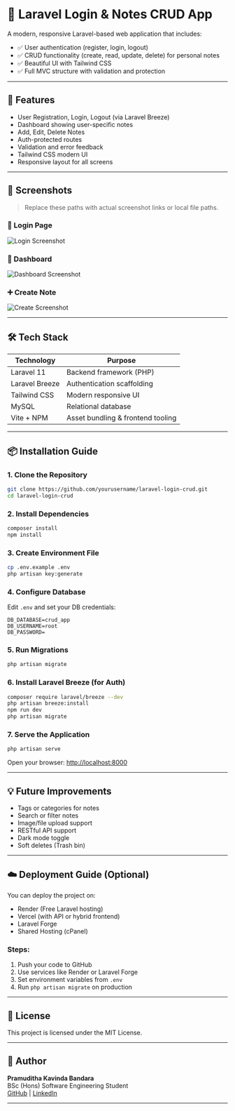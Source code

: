 # 📝 Laravel Login & Notes CRUD App

A modern, responsive Laravel-based web application that includes:

-   ✅ User authentication (register, login, logout)
-   ✅ CRUD functionality (create, read, update, delete) for personal notes
-   ✅ Beautiful UI with Tailwind CSS
-   ✅ Full MVC structure with validation and protection

---

## 🚀 Features

-   User Registration, Login, Logout (via Laravel Breeze)
-   Dashboard showing user-specific notes
-   Add, Edit, Delete Notes
-   Auth-protected routes
-   Validation and error feedback
-   Tailwind CSS modern UI
-   Responsive layout for all screens

---

## 📸 Screenshots

> Replace these paths with actual screenshot links or local file paths.

### 🔐 Login Page

![Login Screenshot](public/screenshots/login.png)

### 📝 Dashboard

![Dashboard Screenshot](public/screenshots/dashboard.png)

### ➕ Create Note

![Create Screenshot](public/screenshots/create.png)

---

## 🛠️ Tech Stack

| Technology     | Purpose                           |
| -------------- | --------------------------------- |
| Laravel 11     | Backend framework (PHP)           |
| Laravel Breeze | Authentication scaffolding        |
| Tailwind CSS   | Modern responsive UI              |
| MySQL          | Relational database               |
| Vite + NPM     | Asset bundling & frontend tooling |

---

## 📦 Installation Guide

### 1. Clone the Repository

```bash
git clone https://github.com/yourusername/laravel-login-crud.git
cd laravel-login-crud
```

### 2. Install Dependencies

```bash
composer install
npm install
```

### 3. Create Environment File

```bash
cp .env.example .env
php artisan key:generate
```

### 4. Configure Database

Edit `.env` and set your DB credentials:

```env
DB_DATABASE=crud_app
DB_USERNAME=root
DB_PASSWORD=
```

### 5. Run Migrations

```bash
php artisan migrate
```

### 6. Install Laravel Breeze (for Auth)

```bash
composer require laravel/breeze --dev
php artisan breeze:install
npm run dev
php artisan migrate
```

### 7. Serve the Application

```bash
php artisan serve
```

Open your browser: [http://localhost:8000](http://localhost:8000)

---

## 💡 Future Improvements

-   Tags or categories for notes
-   Search or filter notes
-   Image/file upload support
-   RESTful API support
-   Dark mode toggle
-   Soft deletes (Trash bin)

---

## ☁️ Deployment Guide (Optional)

You can deploy the project on:

-   Render (Free Laravel hosting)
-   Vercel (with API or hybrid frontend)
-   Laravel Forge
-   Shared Hosting (cPanel)

### Steps:

1. Push your code to GitHub
2. Use services like Render or Laravel Forge
3. Set environment variables from `.env`
4. Run `php artisan migrate` on production

---

## 📜 License

This project is licensed under the MIT License.

---

## 🙋 Author

**Pramuditha Kavinda Bandara**  
BSc (Hons) Software Engineering Student  
[GitHub](https://github.com/KMPKBandara) | [LinkedIn](https://www.linkedin.com)

---
